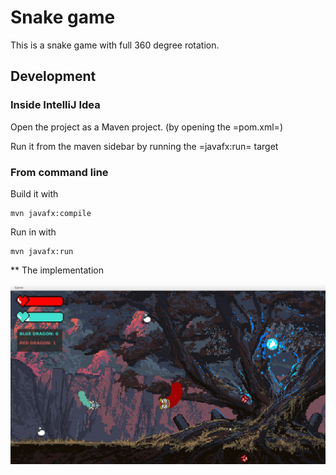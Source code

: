 # Snake game

This is a snake game with full 360 degree rotation.

## Development

### Inside IntelliJ Idea

   Open the project as a Maven project. (by opening the =pom.xml=)

   Run it from the maven sidebar by running the =javafx:run= target

### From command line

   Build it with

   ``` 
   mvn javafx:compile
```
    

   Run in with

   ```
mvn javafx:run
```
    

** The implementation

![implementaion](src/main/resources/screenshotSnake.png)